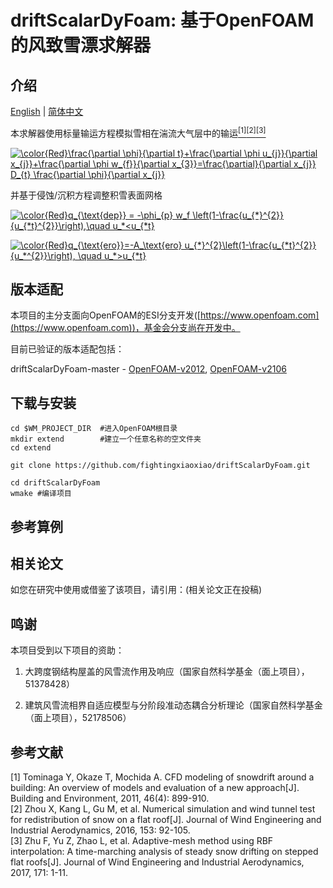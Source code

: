 # driftScalarDyFoam: 基于OpenFOAM的风致雪漂求解器

## 介绍

[English](./README.md) | [简体中文](./README_CN.md)

本求解器使用标量输运方程模拟雪相在湍流大气层中的输运[<sup>[1]](#refer-1)[<sup>[2]](#refer-2)[<sup>[3]](#refer-3)

<a href="https://www.codecogs.com/eqnedit.php?latex=\bg_white&space;\color{Red}\frac{\partial&space;\phi}{\partial&space;t}&plus;\frac{\partial&space;\phi&space;u_{j}}{\partial&space;x_{j}}&plus;\frac{\partial&space;\phi&space;w_{f}}{\partial&space;x_{3}}=\frac{\partial}{\partial&space;x_{j}}&space;D_{t}&space;\frac{\partial&space;\phi}{\partial&space;x_{j}}" target="_blank"><img src="https://latex.codecogs.com/svg.latex?\bg_white&space;\color{Red}\frac{\partial&space;\phi}{\partial&space;t}&plus;\frac{\partial&space;\phi&space;u_{j}}{\partial&space;x_{j}}&plus;\frac{\partial&space;\phi&space;w_{f}}{\partial&space;x_{3}}=\frac{\partial}{\partial&space;x_{j}}&space;D_{t}&space;\frac{\partial&space;\phi}{\partial&space;x_{j}}" title="\color{Red}\frac{\partial \phi}{\partial t}+\frac{\partial \phi u_{j}}{\partial x_{j}}+\frac{\partial \phi w_{f}}{\partial x_{3}}=\frac{\partial}{\partial x_{j}} D_{t} \frac{\partial \phi}{\partial x_{j}}" /></a>

并基于侵蚀/沉积方程调整积雪表面网格

<a href="https://www.codecogs.com/eqnedit.php?latex=\bg_white&space;\color{Red}q_{\text{dep}}&space;=&space;-\phi_{p}&space;w_f&space;\left(1-\frac{u_{*}^{2}}{u_{*t}^{2}}\right),\quad&space;u_*<u_{*t}" target="_blank"><img src="https://latex.codecogs.com/svg.latex?\bg_white&space;\color{Red}q_{\text{dep}}&space;=&space;-\phi_{p}&space;w_f&space;\left(1-\frac{u_{*}^{2}}{u_{*t}^{2}}\right),\quad&space;u_*<u_{*t}" title="\color{Red}q_{\text{dep}} = -\phi_{p} w_f \left(1-\frac{u_{*}^{2}}{u_{*t}^{2}}\right),\quad u_*<u_{*t}" /></a>

<a href="https://www.codecogs.com/eqnedit.php?latex=\bg_white&space;\color{Red}q_{\text{ero}}=-A_\text{ero}&space;u_{*}^{2}\left(1-\frac{u_{*t}^{2}}{u_*^{2}}\right),&space;\quad&space;u_*>u_{*t}" target="_blank"><img src="https://latex.codecogs.com/svg.latex?\bg_white&space;\color{Red}q_{\text{ero}}=-A_\text{ero}&space;u_{*}^{2}\left(1-\frac{u_{*t}^{2}}{u_*^{2}}\right),&space;\quad&space;u_*>u_{*t}" title="\color{Red}q_{\text{ero}}=-A_\text{ero} u_{*}^{2}\left(1-\frac{u_{*t}^{2}}{u_*^{2}}\right), \quad u_*>u_{*t}" /></a>

## 版本适配
本项目的主分支面向OpenFOAM的ESI分支开发([https://www.openfoam.com](https://www.openfoam.com))，基金会分支尚在开发中。

目前已验证的版本适配包括：

driftScalarDyFoam-master - [OpenFOAM-v2012](https://www.openfoam.com/download/release-history), [OpenFOAM-v2106](https://www.openfoam.com/download/release-history)

## 下载与安装

```shell
cd $WM_PROJECT_DIR  #进入OpenFOAM根目录
mkdir extend        #建立一个任意名称的空文件夹
cd extend

git clone https://github.com/fightingxiaoxiao/driftScalarDyFoam.git

cd driftScalarDyFoam
wmake #编译项目
```

## 参考算例


## 相关论文

如您在研究中使用或借鉴了该项目，请引用：(相关论文正在投稿)

## 鸣谢

本项目受到以下项目的资助：

1. 大跨度钢结构屋盖的风雪流作用及响应（国家自然科学基金（面上项目），51378428）

2. 建筑风雪流相界自适应模型与分阶段准动态耦合分析理论（国家自然科学基金（面上项目），52178506）
## 参考文献
<div id="refer-1"></div>
[1] Tominaga Y, Okaze T, Mochida A. CFD modeling of snowdrift around a building: An overview of models and evaluation of a new approach[J]. Building and Environment, 2011, 46(4): 899-910.

<div id="refer-2"></div>
[2] Zhou X, Kang L, Gu M, et al. Numerical simulation and wind tunnel test for redistribution of snow on a flat roof[J]. Journal of Wind Engineering and Industrial Aerodynamics, 2016, 153: 92-105.

<div id="refer-3"></div>
[3] Zhu F, Yu Z, Zhao L, et al. Adaptive-mesh method using RBF interpolation: A time-marching analysis of steady snow drifting on stepped flat roofs[J]. Journal of Wind Engineering and Industrial Aerodynamics, 2017, 171: 1-11.